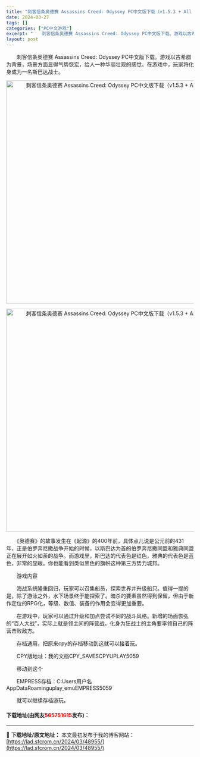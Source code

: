 ```yaml
---
title: "刺客信条奥德赛 Assassins Creed: Odyssey PC中文版下载（v1.5.3 + All DLCs）"
date: 2024-03-27
tags: []
categories: ["PC中文游戏"]
excerpt: "　　刺客信条奥德赛 Assassins Creed: Odyssey PC中文版下载。游戏以古希腊为背景，场景方面显得气势恢宏，给人一种华丽壮观的感觉。在游戏中，玩家将化身成为一名斯巴达战士。 　　《奥德赛》的故事发生在《起源》的400年前，具体点儿说是公元前的431年，正是伯罗奔尼撒战争开始的时候&hellip;"
layout: post
---
```


 <p>　　刺客信条奥德赛 Assassins Creed: Odyssey PC中文版下载。游戏以古希腊为背景，场景方面显得气势恢宏，给人一种华丽壮观的感觉。在游戏中，玩家将化身成为一名斯巴达战士。</p> <p align="center"><img align="" border="0" src="https://lad.sfcrom.cn/wp-content/uploads/2024/03/20240327_6603811d48b07.webp" width="600" alt="刺客信条奥德赛 Assassins Creed: Odyssey PC中文版下载（v1.5.3 + All DLCs）" /></p> <p align="center"><img align="" border="0" src="https://lad.sfcrom.cn/wp-content/uploads/2024/03/20240327_6603811dbb114.webp" width="600" alt="刺客信条奥德赛 Assassins Creed: Odyssey PC中文版下载（v1.5.3 + All DLCs）" /></p> <p>　　《奥德赛》的故事发生在《起源》的400年前，具体点儿说是公元前的431年，正是伯罗奔尼撒战争开始的时候，以斯巴达为首的伯罗奔尼撒同盟和雅典同盟正在展开如火如荼的战争。而游戏里，斯巴达的代表色是红色，雅典的代表色是蓝色，非常的显眼。你也能看到类似黑色的旗帜这种第三方势力城邦。</p> <p>　　游戏内容</p> <p>　　海战系统隆重回归，玩家可以召集船员，探索世界并升级船只。值得一提的是，除了游泳之外，水下场景终于能探索了。暗杀的要素虽然得到保留，但由于新作定位的RPG化，等级、数值、装备的作用会变得更加重要。</p> <p>　　在游戏中，玩家可以通过升级和加点尝试不同的战斗风格。新增的场面恢弘的&ldquo;百人大战&rdquo;，实际上就是领主间的阵营战，化身为狂战士的主角要率领自己的阵营击败敌方。</p> <p>　　存档通用，把原来cpy的存档移动到这就可以接着玩。</p> <p>　　CPY版地址：我的文档CPY_SAVESCPYUPLAY5059</p> <p>　　移动到这个</p> <p>　　EMPRESS存档：C:Users用户名AppDataRoaminguplay_emuEMPRESS5059</p> <p>　　就可以继续存档游玩。</p> <p><h4>下载地址(由网友<font color="red">565751615</font>发布)：</h4></p> 

---
📖 **下载地址/原文地址：** 本文最初发布于我的博客网站：[https://lad.sfcrom.cn/2024/03/48955/](https://lad.sfcrom.cn/2024/03/48955/)
